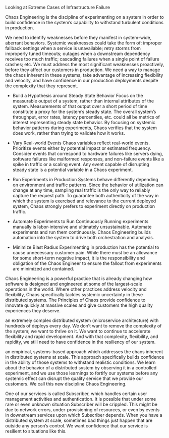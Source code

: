 Looking at Extreme Cases of Infrastructure Failure

Chaos Engineering is the discipline of experimenting on a system
in order to build confidence in the system’s capability
to withstand turbulent conditions in production.


We need to identify weaknesses before they manifest in system-wide, aberrant behaviors.  Systemic weaknesses could take the form of: improper fallback settings when a service is unavailable; retry storms from improperly tuned timeouts; outages when a downstream dependency receives too much traffic; cascading failures when a single point of failure crashes; etc.  We must address the most significant weaknesses proactively, before they affect our customers in production.  We need a way to manage the chaos inherent in these systems, take advantage of increasing flexibility and velocity, and have confidence in our production deployments despite the complexity that they represent.


* Build a Hypothesis around Steady State Behavior
Focus on the measurable output of a system, rather than internal attributes of the system.  Measurements of that output over a short period of time constitute a proxy for the system’s steady state.  The overall system’s throughput, error rates, latency percentiles, etc. could all be metrics of interest representing steady state behavior.  By focusing on systemic behavior patterns during experiments, Chaos verifies that the system does work, rather than trying to validate how it works.

* Vary Real-world Events
Chaos variables reflect real-world events.  Prioritize events either by potential impact or estimated frequency.  Consider events that correspond to hardware failures like servers dying, software failures like malformed responses, and non-failure events like a spike in traffic or a scaling event.  Any event capable of disrupting steady state is a potential variable in a Chaos experiment.

* Run Experiments in Production
Systems behave differently depending on environment and traffic patterns.  Since the behavior of utilization can change at any time, sampling real traffic is the only way to reliably capture the request path.  To guarantee both authenticity of the way in which the system is exercised and relevance to the current deployed system, Chaos strongly prefers to experiment directly on production traffic.

* Automate Experiments to Run Continuously
Running experiments manually is labor-intensive and ultimately unsustainable.  Automate experiments and run them continuously.  Chaos Engineering builds automation into the system to drive both orchestration and analysis.

* Minimize Blast Radius
Experimenting in production has the potential to cause unnecessary customer pain. While there must be an allowance for some short-term negative impact, it is the responsibility and obligation of the Chaos Engineer to ensure the fallout from experiments are minimized and contained.


Chaos Engineering is a powerful practice that is already changing how software is designed and engineered at some of the largest-scale operations in the world.  Where other practices address velocity and flexibility, Chaos specifically tackles systemic uncertainty in these distributed systems.  The Principles of Chaos provide confidence to innovate quickly at massive scales and give customers the high quality experiences they deserve.

an extremely complex distributed system (microservice architecture) with hundreds of deploys every day. We don’t want to remove the complexity of the system; we want to thrive on it. We want to continue to accelerate flexibility and rapid development. And with that complexity, flexibility, and rapidity, we still need to have confidence in the resiliency of our system.

an empirical, systems-based approach which addresses the chaos inherent in distributed systems at scale. This approach specifically builds confidence in the ability of those systems to withstand realistic conditions. We learn about the behavior of a distributed system by observing it in a controlled experiment, and we use those learnings to fortify our systems before any systemic effect can disrupt the quality service that we provide our customers. We call this new discipline Chaos Engineering.


One of our services is called Subscriber, which handles certain user management activities and authentication. It is possible that under some rare or even unknown situation Subscriber will be crippled. This might be due to network errors, under-provisioning of resources, or even by events in downstream services upon which Subscriber depends. When you have a distributed system at scale, sometimes bad things just happen that are outside any person’s control. We want confidence that our service is resilient to situations like this.
